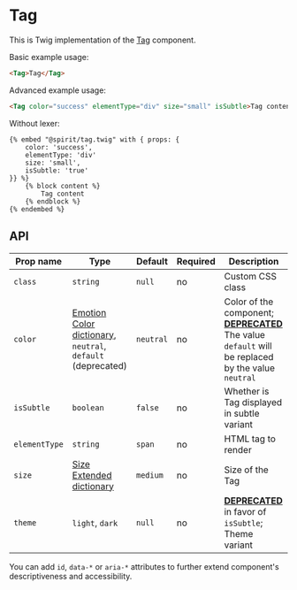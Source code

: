 # Tag

This is Twig implementation of the [Tag] component.

Basic example usage:

```html
<Tag>Tag</Tag>
```

Advanced example usage:

```html
<Tag color="success" elementType="div" size="small" isSubtle>Tag content</Tag>
```

Without lexer:

```twig
{% embed "@spirit/tag.twig" with { props: {
    color: 'success',
    elementType: 'div'
    size: 'small',
    isSubtle: 'true'
}} %}
    {% block content %}
        Tag content
    {% endblock %}
{% endembed %}
```

## API

| Prop name     | Type                                                                            | Default   | Required | Description                                                                                                      |
| ------------- | ------------------------------------------------------------------------------- | --------- | -------- | ---------------------------------------------------------------------------------------------------------------- |
| `class`       | `string`                                                                        | `null`    | no       | Custom CSS class                                                                                                 |
| `color`       | [Emotion Color dictionary][dictionary-color], `neutral`, `default` (deprecated) | `neutral` | no       | Color of the component; [**DEPRECATED**][deprecated] The value `default` will be replaced by the value `neutral` |
| `isSubtle`    | `boolean`                                                                       | `false`   | no       | Whether is Tag displayed in subtle variant                                                                       |
| `elementType` | `string`                                                                        | `span`    | no       | HTML tag to render                                                                                               |
| `size`        | [Size Extended dictionary][dictionary-size]                                     | `medium`  | no       | Size of the Tag                                                                                                  |
| `theme`       | `light`, `dark`                                                                 | `null`    | no       | [**DEPRECATED**][deprecated] in favor of `isSubtle`; Theme variant                                               |

You can add `id`, `data-*` or `aria-*` attributes to further extend component's
descriptiveness and accessibility.

[tag]: https://github.com/lmc-eu/spirit-design-system/tree/main/packages/web/src/scss/components/Tag
[dictionary-color]: https://github.com/lmc-eu/spirit-design-system/tree/main/docs/DICTIONARIES.md#color
[dictionary-size]: https://github.com/lmc-eu/spirit-design-system/tree/main/docs/DICTIONARIES.md#size
[deprecated]: https://github.com/lmc-eu/spirit-design-system/tree/main/packages/web-twig/README.md#deprecations
